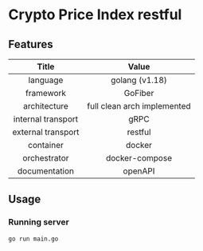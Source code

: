 # Crypto Price Index restful

## Features

| Title | Value |
|:-----:|:-----:|
|language| golang (v1.18) |
|framework| GoFiber |
|architecture| full clean arch implemented |
|internal transport| gRPC |
|external transport| restful |
|container| docker |
|orchestrator| docker-compose |
|documentation| openAPI |

## Usage

### Running server

```bash
go run main.go
```

